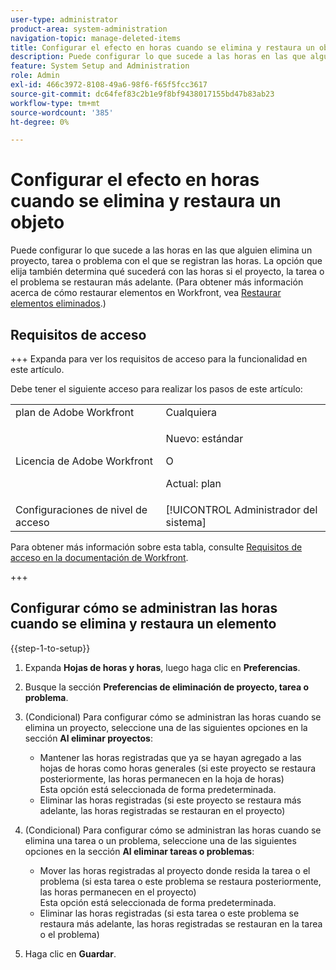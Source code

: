 ```yaml
---
user-type: administrator
product-area: system-administration
navigation-topic: manage-deleted-items
title: Configurar el efecto en horas cuando se elimina y restaura un objeto
description: Puede configurar lo que sucede a las horas en las que alguien elimina un proyecto, tarea o problema con el que se registran las horas. La opción que elija también determina qué sucederá con las horas si el proyecto, la tarea o el problema se restauran más adelante. (Para obtener más información sobre la restauración de elementos en Workfront, consulte Restaurar elementos eliminados).
feature: System Setup and Administration
role: Admin
exl-id: 466c3972-8108-49a6-98f6-f65f5fcc3617
source-git-commit: dc64fef83c2b1e9f8bf9438017155bd47b83ab23
workflow-type: tm+mt
source-wordcount: '385'
ht-degree: 0%

---
```


# Configurar el efecto en horas cuando se elimina y restaura un objeto

Puede configurar lo que sucede a las horas en las que alguien elimina un proyecto, tarea o problema con el que se registran las horas. La opción que elija también determina qué sucederá con las horas si el proyecto, la tarea o el problema se restauran más adelante. (Para obtener más información acerca de cómo restaurar elementos en Workfront, vea [Restaurar elementos eliminados](../../../administration-and-setup/manage-workfront/manage-deleted-items/restore-deleted-items.md).)

## Requisitos de acceso

+++ Expanda para ver los requisitos de acceso para la funcionalidad en este artículo.

Debe tener el siguiente acceso para realizar los pasos de este artículo:

<table style="table-layout:auto"> 
 <col> 
 <col> 
 <tbody> 
  <tr> 
   <td role="rowheader">plan de Adobe Workfront</td> 
   <td>Cualquiera</td> 
  </tr> 
  <tr> 
  <tr> 
   <td role="rowheader">Licencia de Adobe Workfront</td> 
   <td><p>Nuevo: estándar</p>
       <p>O</p>
       <p>Actual: plan</p></td>
  </tr> 
  </tr> 
  <tr> 
   <td role="rowheader">Configuraciones de nivel de acceso</td> 
   <td>[!UICONTROL Administrador del sistema]</td>
  </tr> 
 </tbody> 
</table>

Para obtener más información sobre esta tabla, consulte [Requisitos de acceso en la documentación de Workfront](/help/quicksilver/administration-and-setup/add-users/access-levels-and-object-permissions/access-level-requirements-in-documentation.md).

+++

## Configurar cómo se administran las horas cuando se elimina y restaura un elemento

{{step-1-to-setup}}

1. Expanda **Hojas de horas y horas**, luego haga clic en **Preferencias**.

1. Busque la sección **Preferencias de eliminación de proyecto, tarea o problema**.
1. (Condicional) Para configurar cómo se administran las horas cuando se elimina un proyecto, seleccione una de las siguientes opciones en la sección **Al eliminar proyectos**:

   * Mantener las horas registradas que ya se hayan agregado a las hojas de horas como horas generales (si este proyecto se restaura posteriormente, las horas permanecen en la hoja de horas)\
     Esta opción está seleccionada de forma predeterminada.
   * Eliminar las horas registradas (si este proyecto se restaura más adelante, las horas registradas se restauran en el proyecto)

1. (Condicional) Para configurar cómo se administran las horas cuando se elimina una tarea o un problema, seleccione una de las siguientes opciones en la sección **Al eliminar tareas o problemas**:

   * Mover las horas registradas al proyecto donde resida la tarea o el problema (si esta tarea o este problema se restaura posteriormente, las horas permanecen en el proyecto)\
     Esta opción está seleccionada de forma predeterminada.
   * Eliminar las horas registradas (si esta tarea o este problema se restaura más adelante, las horas registradas se restauran en la tarea o el problema)

1. Haga clic en **Guardar**.

